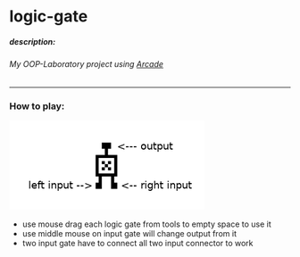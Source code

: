 # logic-gate

##### description:
###### My OOP-Laboratory project using [Arcade](https://pypi.org/project/arcade)

___

### How to play:

![logic gate attributes!][how-to-play]

[how-to-play]: https://github.com/psychoAB/logic-gate/blob/master/images/how_to_play_gate.png

* use mouse drag each logic gate from tools to empty space to use it
* use middle mouse on input gate will change output from it
* two input gate have to connect all two input connector to work

